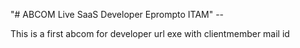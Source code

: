 "# ABCOM Live SaaS Developer Eprompto ITAM" --

This is a first abcom for developer url exe with clientmember mail id

